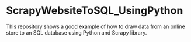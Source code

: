 # ScrapyWebsiteToSQL_UsingPython
This repository shows a good example of how to draw data from an online store to an SQL database using Python and Scrapy library.
